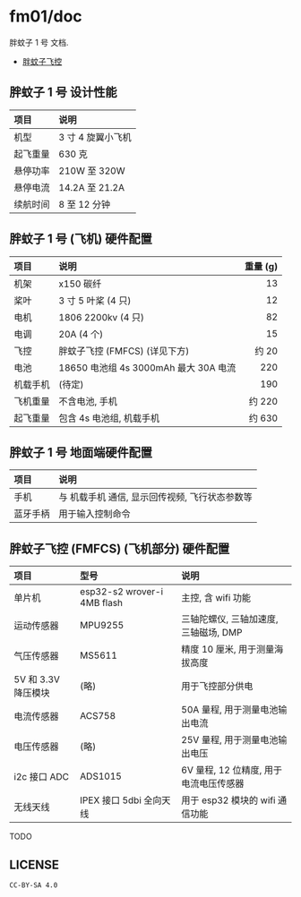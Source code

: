 <!-- lang: zh_CN -->
<!-- fm01/doc/ -->

# fm01/doc
胖蚊子 1 号 文档.

+ [胖蚊子飞控](fmfcs/)


## 胖蚊子 1 号 设计性能

| 项目 | 说明 |
| :--- | :--- |
| 机型 | 3 寸 4 旋翼小飞机 |
| 起飞重量 | 630 克 |
| 悬停功率 | 210W 至 320W |
| 悬停电流 | 14.2A 至 21.2A |
| 续航时间 | 8 至 12 分钟 |


## 胖蚊子 1 号 (飞机) 硬件配置

| 项目 | 说明 | 重量 (g) |
| :-- | :---- | -------: |
| 机架 | x150 碳纤 | 13 |
| 桨叶 | 3 寸 5 叶桨 (4 只) | 12 |
| 电机 | 1806 2200kv (4 只) | 82 |
| 电调 | 20A (4 个) | 15 |
| 飞控 | 胖蚊子飞控 (FMFCS) (详见下方) | 约 20 |
| 电池 | 18650 电池组 4s 3000mAh 最大 30A 电流 | 220 |
| 机载手机 | (待定) | 190 |
| 飞机重量 | 不含电池, 手机 | 约 220 |
| 起飞重量 | 包含 4s 电池组, 机载手机 | 约 630 |


## 胖蚊子 1 号 地面端硬件配置

| 项目 | 说明 |
| :--- | :--- |
| 手机 | 与 机载手机 通信, 显示回传视频, 飞行状态参数等 |
| 蓝牙手柄 | 用于输入控制命令 |


## 胖蚊子飞控 (FMFCS) (飞机部分) 硬件配置

| 项目 | 型号 | 说明 |
| :--- | :--- | :--- |
| 单片机 | esp32-s2 wrover-i 4MB flash | 主控, 含 wifi 功能 |
| 运动传感器 | MPU9255 | 三轴陀螺仪, 三轴加速度, 三轴磁场, DMP |
| 气压传感器 | MS5611 | 精度 10 厘米, 用于测量海拔高度 |
| 5V 和 3.3V 降压模块 | (略) | 用于飞控部分供电 |
| 电流传感器 | ACS758 | 50A 量程, 用于测量电池输出电流 |
| 电压传感器 | (略) | 25V 量程, 用于测量电池输出电压 |
| i2c 接口 ADC | ADS1015 | 6V 量程, 12 位精度, 用于电流电压传感器 |
| 无线天线 | IPEX 接口 5dbi 全向天线 | 用于 esp32 模块的 wifi 通信功能 |


TODO


## LICENSE

`CC-BY-SA 4.0`
